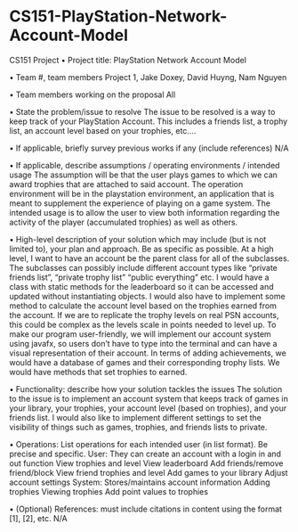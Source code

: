 # CS151-PlayStation-Network-Account-Model
CS151 Project
• Project title: PlayStation Network Account Model

• Team #, team members 
Project 1, Jake Doxey, David Huyng, Nam Nguyen

• Team members working on the proposal 
All

• State the problem/issue to resolve
The issue to be resolved is a way to keep track of your PlayStation Account. This includes a friends list, a trophy list, an account level based on your trophies, etc….

• If applicable, briefly survey previous works if any (include references) 
N/A

• If applicable, describe assumptions / operating environments / intended usage 
The assumption will be that the user plays games to which we can award trophies that are attached to said account. The operation environment will be in the playstation environment, an application that is meant to supplement the experience of playing on a game system. The intended usage is to allow the user to view both information regarding the activity of the player (accumulated trophies) as well as others.

• High-level description of your solution which may include (but is not limited to), your plan and approach.  Be as specific as possible. 
At a high level, I want to have an account be the parent class for all of the subclasses. The subclasses can possibly include different account types like “private friends list”, “private trophy list” “public everything” etc. I would have a class with static methods for the leaderboard so it can be accessed and updated without instantiating objects. I would also have to implement some method to calculate the account level based on the trophies earned from the account. If we are to replicate the trophy levels on real PSN accounts, this could be complex as the levels scale in points needed to level up. To make our program user-friendly, we will implement our account system using javafx, so users don’t have to type into the terminal and can have a visual representation of their account. In terms of adding achievements, we would have a database of games and their corresponding trophy lists. We would have methods that set trophies to earned.

• Functionality: describe how your solution tackles the issues 
The solution to the issue is to implement an account system that keeps track of games in your library, your trophies, your account level (based on trophies), and your friends list. I would also like to implement different settings to set the visibility of things such as games, trophies, and friends lists to private.

• Operations: List operations for each intended user (in list format).  Be precise and specific. 
User:
They can create an account with a login in and out function
View trophies and level
View leaderboard 
Add friends/remove friend/block
View friend trophies and level
Add games to your library
Adjust account settings
System:
Stores/maintains account information
Adding trophies
Viewing trophies
Add point values to trophies

• (Optional) References: must include citations in content using the format [1], [2], etc. 
N/A
